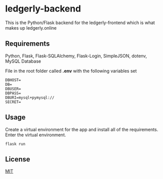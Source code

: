 # ledgerly-backend

This is the Python/Flask backend for the ledgerly-frontend which is what makes up ledgerly.online

## Requirements

Python, Flask, Flask-SQLAlchemy, Flask-Login, SimpleJSON, dotenv, MySQL Database

File in the root folder called **.env** with the following variables set
```
DBHOST=
DB=
DBUSER=
DBPASS=
DBURI=mysql+pymysql://
SECRET=
```
## Usage

Create a virtual environment for the app and install all of the requirements. Enter the virtual environment.
```
flask run
```


## License
[MIT](https://choosealicense.com/licenses/mit/)
